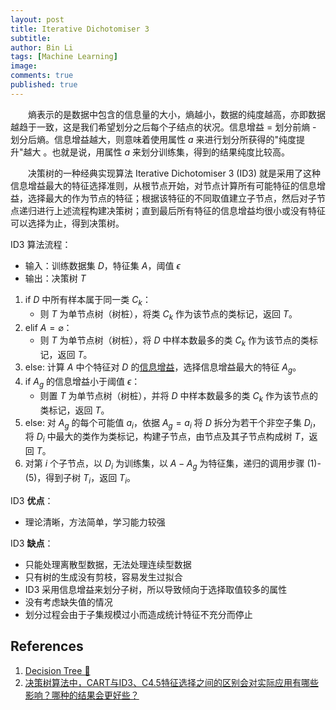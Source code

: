 ```yaml
---
layout: post
title: Iterative Dichotomiser 3
subtitle:
author: Bin Li
tags: [Machine Learning]
image: 
comments: true
published: true
---
```



　　熵表示的是数据中包含的信息量的大小，熵越小，数据的纯度越高，亦即数据越趋于一致，这是我们希望划分之后每个子结点的状况。信息增益 = 划分前熵 - 划分后熵。信息增益越大，则意味着使用属性 $a$ 来进行划分所获得的"纯度提升"越大 。也就是说，用属性 $a$ 来划分训练集，得到的结果纯度比较高。

　　决策树的一种经典实现算法 Iterative Dichotomiser 3 (ID3) 就是采用了这种信息增益最大的特征选择准则，从根节点开始，对节点计算所有可能特征的信息增益，选择最大的作为节点的特征；根据该特征的不同取值建立子节点，然后对子节点递归进行上述流程构建决策树；直到最后所有特征的信息增益均很小或没有特征可以选择为止，得到决策树。


ID3 算法流程：
* 输入：训练数据集 $D$，特征集 $A$，阈值 $\epsilon$
* 输出：决策树 $T$

1. if $D$ 中所有样本属于同一类 $C_k$：
    * 则 $T$ 为单节点树（树桩），将类 $C_k$ 作为该节点的类标记，返回 $T$。
2. elif $A=\varnothing$：
    * 则 $T$ 为单节点树（树桩），将 $D$ 中样本数最多的类 $C_k$ 作为该节点的类标记，返回 $T$。
3. else: 计算 $A$ 中个特征对 $D$ 的[信息增益](http://gitlinux.net/2018-09-11-decision-tree/#111-%E4%BF%A1%E6%81%AF%E5%A2%9E%E7%9B%8A-information-gain)，选择信息增益最大的特征 $A_g$。
4. if $A_g$ 的信息增益小于阈值 $\epsilon$：
    * 则置 $T$ 为单节点树（树桩），并将 $D$ 中样本数最多的类 $C_k$ 作为该节点的类标记，返回 $T$。
5. else: 对 $A_g$ 的每个可能值 $a_i$，依据  $A_g=a_i$ 将 $D$ 拆分为若干个非空子集 $D_i$，将 $D_i$ 中最大的类作为类标记，构建子节点，由节点及其子节点构成树 $T$，返回 $T$。
6. 对第 $i$ 个子节点，以 $D_i$ 为训练集，以 $A-{A_g}$ 为特征集，递归的调用步骤 (1)-(5)，得到子树 $T_i$，返回 $T_i$。


ID3 **优点**：
* 理论清晰，方法简单，学习能力较强

ID3 **缺点**：
* 只能处理离散型数据，无法处理连续型数据
* 只有树的生成没有剪枝，容易发生过拟合
* ID3 采用信息增益来划分子树，所以导致倾向于选择取值较多的属性
* 没有考虑缺失值的情况
* 划分过程会由于子集规模过小而造成统计特征不充分而停止

## References
1. [Decision Tree 🌲](http://gitlinux.net/2018-09-11-decision-tree/)
2. [决策树算法中，CART与ID3、C4.5特征选择之间的区别会对实际应用有哪些影响？哪种的结果会更好些？](https://www.zhihu.com/question/27205203)